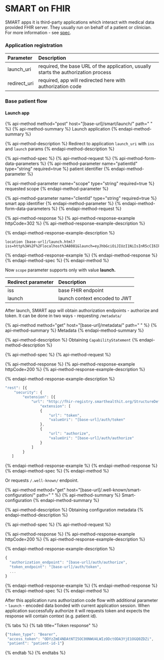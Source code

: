 # SMART on FHIR

SMART apps it is third-party applications which interact with medical data provided FHIR server. They usually run on behalf of a patient or clinician. For more information - see [spec](http://www.hl7.org/fhir/smart-app-launch/).

### Application registration

| Parameter | Description |
| :--- | :--- |
| launch\_uri | required, the base URL of the application, usually starts the authorization process |
| redirect\_uri | required, app will redirected here with authorization code |

### Base **patient** flow

#### Launch app

{% api-method method="post" host="\[base-url\]/smart/launch/" path=" " %}
{% api-method-summary %}
Launch application
{% endapi-method-summary %}

{% api-method-description %}
Redirect to application `launch_uri` with `iss` and `launch` params
{% endapi-method-description %}

{% api-method-spec %}
{% api-method-request %}
{% api-method-form-data-parameters %}
{% api-method-parameter name="patientId" type="string" required=true %}
patient identifier
{% endapi-method-parameter %}

{% api-method-parameter name="scope" type="string" required=true %}
requested scope
{% endapi-method-parameter %}

{% api-method-parameter name="clientId" type="string" required=true %}
smart app identifier
{% endapi-method-parameter %}
{% endapi-method-form-data-parameters %}
{% endapi-method-request %}

{% api-method-response %}
{% api-method-response-example httpCode=302 %}
{% api-method-response-example-description %}

{% endapi-method-response-example-description %}

```
location [base-url]/launch.html?iss=http%3A%2F%2Flocalhost%3A8081&launch=eyJhbGciOiJIUzI1NiIsInR5cCI6IkpXVCJ9.eyJpc3MiOiJodHRwOi8vbG9jYWxob3N0OjgwODEiLCJzdWIiOiJncm93dGhfY2hhcnQiLCJjdHgiOnsicGF0aWVudCI6InBhdGllbnQxIn0sInNjb3BlIjoibGF1bmNoIn0.l1gsqq6f5svgTg24SlRaIqETEkpcjSFI4Jxk8mZf9oA
```
{% endapi-method-response-example %}
{% endapi-method-response %}
{% endapi-method-spec %}
{% endapi-method %}

Now `scope` parameter supports only with value **launch.** 

| Redirect parameter | Description |
| :--- | :--- |
| iss | base FHIR endpoint |
| launch | launch context encoded to JWT |

After launch, SMART app will obtain authorization endpoints - authorize and token. It can be done in two ways - requesting `/metadata/`

{% api-method method="get" host="\[base-url\]/metadata/" path=" " %}
{% api-method-summary %}
Metadata
{% endapi-method-summary %}

{% api-method-description %}
Obtaining `CapabilityStatement`
{% endapi-method-description %}

{% api-method-spec %}
{% api-method-request %}

{% api-method-response %}
{% api-method-response-example httpCode=200 %}
{% api-method-response-example-description %}

{% endapi-method-response-example-description %}

```javascript
"rest": [{
    "security": {
        "extension": [{
            "url": "http://fhir-registry.smarthealthit.org/StructureDefinition/oauth-uris",
                "extension": [
                {
                    "url": "token",
                    "valueUri": "[base-url]/auth/token"
                },
                {
                    "url": "authorize",
                    "valueUri": "[base-url]/auth/authorize"
                }
            ]
        }
   ]

```
{% endapi-method-response-example %}
{% endapi-method-response %}
{% endapi-method-spec %}
{% endapi-method %}

Or requests `/.well-known/` endpoint.

{% api-method method="get" host="\[base-url\]/.well-known/smart-configuration/" path=" " %}
{% api-method-summary %}
Smart-configuration
{% endapi-method-summary %}

{% api-method-description %}
Obtaining configuration metadata
{% endapi-method-description %}

{% api-method-spec %}
{% api-method-request %}

{% api-method-response %}
{% api-method-response-example httpCode=200 %}
{% api-method-response-example-description %}

{% endapi-method-response-example-description %}

```javascript
{
  "authorization_endpoint": "[base-url]/auth/authorize",
  "token_endpoint": "[base-url]/auth/token",
  ...
}
```
{% endapi-method-response-example %}
{% endapi-method-response %}
{% endapi-method-spec %}
{% endapi-method %}

After this application runs authorization code flow with additional parameter - `launch` - encoded data bonded  with current application session. When application successfully authorize it will requests token and expects the response will contain context \(e.g. patient id\).

{% tabs %}
{% tab title="Token response" %}
```javascript
{"token_type": "Bearer",
 "access_token": "ODYzZmE4NDAtNTI5OC00NWU4LWIzODctODA3YjE1OGQ0ZDZi",
 "patient": "patient-id-1"}
```
{% endtab %}
{% endtabs %}



